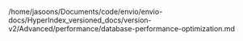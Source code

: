 /home/jasoons/Documents/code/envio/envio-docs/HyperIndex_versioned_docs/version-v2/Advanced/performance/database-performance-optimization.md